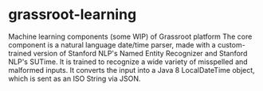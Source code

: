 # grassroot-learning
Machine learning components (some WIP) of Grassroot platform
The core component is a natural language date/time parser, made with a custom-trained version of Stanford NLP's Named Entity Recognizer and Stanford NLP's SUTime. It is trained to recognize a wide variety of misspelled and malformed inputs. It converts the input into a Java 8 LocalDateTime object, which is sent as an ISO String via JSON.
